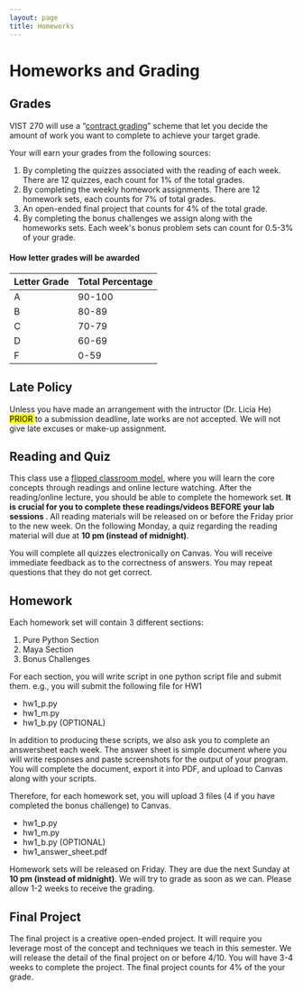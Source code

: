 ```yaml
---
layout: page
title: Homeworks
---
```


# Homeworks and Grading 
## Grades 
VIST 270 will use a “[contract grading](https://en.wikipedia.org/wiki/Contract_grading#:~:text=Contract%20grading%20is%20a%20form,correspond%20to%20specific%20letter%20grades.)” scheme that let you decide the amount of work you want to complete to achieve your target grade. 

Your will earn your grades from the following sources:

1. By completing the quizzes associated with the reading of each week. There are 12 quizzes, each count for 1% of the total grades. 
2. By completing the weekly homework assignments.  There are 12 homework sets, each counts for 7% of total grades.  
3. An open-ended final  project that counts for 4% of the total grade.  
4. By completing the bonus challenges we assign along with the homeworks sets. Each week's bonus problem sets can count for 0.5-3% of your grade. 


#### How letter grades will be awarded

|Letter Grade	|Total Percentage|
| ----------- | ----------- | 
|A	|90-100|
|B	|80-89|
|C	|70-79|
|D	|60-69|
|F	|0-59|

## Late Policy 
Unless you have made an arrangement with the intructor (Dr. Licia He) <mark>PRIOR </mark> to a submission deadline, late works are not accepted. We will not give late excuses or make-up assignment. 

## Reading and Quiz
This class use a [flipped classroom model](https://en.wikipedia.org/wiki/Flipped_classroom#:~:text=A%20flipped%20classroom%20is%20an,problem%2Dsolving%20during%20class%20time.), where you will learn the core concepts through readings and online lecture watching. After the reading/online lecture, you should be able to complete the homework set. <strong>It is crucial for you to complete these readings/videos BEFORE your lab sessions </strong>. All reading materials will be released on or before the Friday prior to the new week. On the following Monday, a quiz regarding the reading material will due at <strong>10 pm (instead of midnight)</strong>.   

You will complete all quizzes electronically on Canvas. You will receive immediate feedback as to the correctness of answers. You may repeat questions that they do not get correct. 

[//]: <> (A quiz will consist of 4 questions, with 1 point awarded for each correct answer. For full quiz credit all questions must be answered correctly.)



## Homework  
Each homework set will contain 3 different sections: 
1. Pure Python Section 
2. Maya Section 
3. Bonus Challenges 


For each section, you will write script in one python script file and submit them. e.g., you will submit the following file for HW1
-   hw1_p.py
- hw1_m.py
- hw1_b.py  (OPTIONAL)


In addition to producing these scripts, we also ask you to complete an answersheet each week. The answer sheet is simple document where you will write responses and paste screenshots for the output of your program.  You will complete the document, export it into PDF, and upload to Canvas along with your scripts. 

Therefore, for each homework set, you will upload 3 files (4 if you have completed the bonus challenge) to Canvas.  
- hw1_p.py
- hw1_m.py
- hw1_b.py (OPTIONAL)
- hw1_answer_sheet.pdf

Homework sets will be released on Friday. They are due the next Sunday at <strong>10 pm (instead of midnight)</strong>. We will try to grade as soon as we can.  Please allow 1-2 weeks to receive the grading. 


## Final Project 
The final project is a creative open-ended project. It will require you leverage most of the concept and techniques we teach in this semester.  We will release the detail of the final project on or before 4/10. You will have 3-4 weeks to complete the project. The final project counts for 4% of the your grade. 